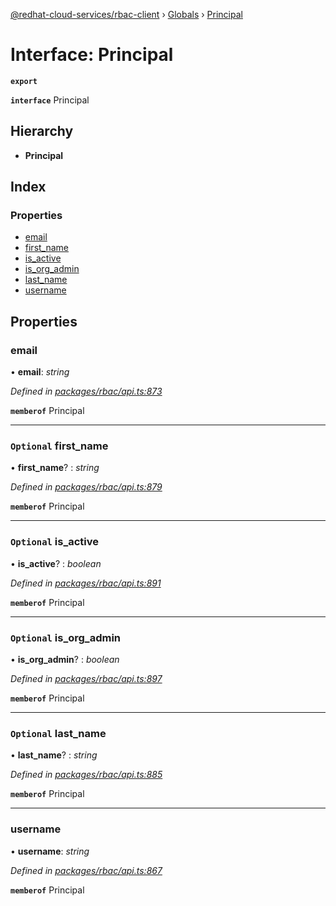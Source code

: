 [@redhat-cloud-services/rbac-client](../README.md) › [Globals](../globals.md) › [Principal](principal.md)

# Interface: Principal

**`export`** 

**`interface`** Principal

## Hierarchy

* **Principal**

## Index

### Properties

* [email](principal.md#email)
* [first_name](principal.md#optional-first_name)
* [is_active](principal.md#optional-is_active)
* [is_org_admin](principal.md#optional-is_org_admin)
* [last_name](principal.md#optional-last_name)
* [username](principal.md#username)

## Properties

###  email

• **email**: *string*

*Defined in [packages/rbac/api.ts:873](https://github.com/RedHatInsights/javascript-clients/blob/master/packages/rbac/api.ts#L873)*

**`memberof`** Principal

___

### `Optional` first_name

• **first_name**? : *string*

*Defined in [packages/rbac/api.ts:879](https://github.com/RedHatInsights/javascript-clients/blob/master/packages/rbac/api.ts#L879)*

**`memberof`** Principal

___

### `Optional` is_active

• **is_active**? : *boolean*

*Defined in [packages/rbac/api.ts:891](https://github.com/RedHatInsights/javascript-clients/blob/master/packages/rbac/api.ts#L891)*

**`memberof`** Principal

___

### `Optional` is_org_admin

• **is_org_admin**? : *boolean*

*Defined in [packages/rbac/api.ts:897](https://github.com/RedHatInsights/javascript-clients/blob/master/packages/rbac/api.ts#L897)*

**`memberof`** Principal

___

### `Optional` last_name

• **last_name**? : *string*

*Defined in [packages/rbac/api.ts:885](https://github.com/RedHatInsights/javascript-clients/blob/master/packages/rbac/api.ts#L885)*

**`memberof`** Principal

___

###  username

• **username**: *string*

*Defined in [packages/rbac/api.ts:867](https://github.com/RedHatInsights/javascript-clients/blob/master/packages/rbac/api.ts#L867)*

**`memberof`** Principal
